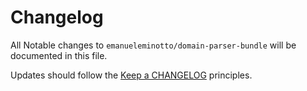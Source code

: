 # Changelog

All Notable changes to `emanueleminotto/domain-parser-bundle` will be documented in this file.

Updates should follow the [Keep a CHANGELOG](http://keepachangelog.com/) principles.
